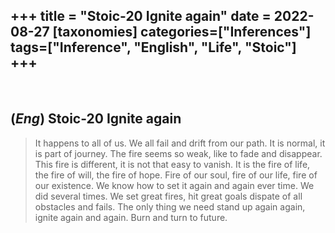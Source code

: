 +++
title = "Stoic-20 Ignite again"
date = 2022-08-27
[taxonomies]
categories=["Inferences"]
tags=["Inference", "English", "Life", "Stoic"]
+++
---
<br>

## (*Eng*) Stoic-20 Ignite again
> It happens to all of us. We all fail and drift from our path. It is normal, it is part of journey. The fire seems so weak, like to fade and disappear. This fire is different, it is not that easy to vanish. It is the fire of life, the fire of will, the fire of hope. Fire of our soul, fire of our life, fire of our existence. We know how to set it again and again ever time. We did several times. We set great fires, hit great goals dispate of all obstacles and fails. The only thing we need stand up again again, ignite again and again. Burn and turn to future.